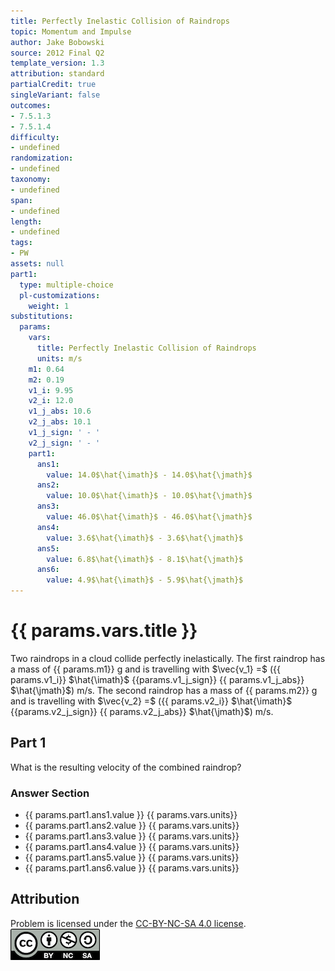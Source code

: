 ```yaml
---
title: Perfectly Inelastic Collision of Raindrops
topic: Momentum and Impulse
author: Jake Bobowski
source: 2012 Final Q2
template_version: 1.3
attribution: standard
partialCredit: true
singleVariant: false
outcomes:
- 7.5.1.3
- 7.5.1.4
difficulty:
- undefined
randomization:
- undefined
taxonomy:
- undefined
span:
- undefined
length:
- undefined
tags:
- PW
assets: null
part1:
  type: multiple-choice
  pl-customizations:
    weight: 1
substitutions:
  params:
    vars:
      title: Perfectly Inelastic Collision of Raindrops
      units: m/s
    m1: 0.64
    m2: 0.19
    v1_i: 9.95
    v2_i: 12.0
    v1_j_abs: 10.6
    v2_j_abs: 10.1
    v1_j_sign: ' - '
    v2_j_sign: ' - '
    part1:
      ans1:
        value: 14.0$\hat{\imath}$ - 14.0$\hat{\jmath}$
      ans2:
        value: 10.0$\hat{\imath}$ - 10.0$\hat{\jmath}$
      ans3:
        value: 46.0$\hat{\imath}$ - 46.0$\hat{\jmath}$
      ans4:
        value: 3.6$\hat{\imath}$ - 3.6$\hat{\jmath}$
      ans5:
        value: 6.8$\hat{\imath}$ - 8.1$\hat{\jmath}$
      ans6:
        value: 4.9$\hat{\imath}$ - 5.9$\hat{\jmath}$
---
```

# {{ params.vars.title }}
Two raindrops in a cloud collide perfectly inelastically. The first raindrop has a mass of {{ params.m1}} g and is travelling with $\vec{v_1} =$ ({{ params.v1_i}} $\hat{\imath}$ {{params.v1_j_sign}} {{ params.v1_j_abs}} $\hat{\jmath}$) m/s.
The second raindrop has a mass of {{ params.m2}} g and is travelling with $\vec{v_2} =$ ({{ params.v2_i}} $\hat{\imath}$ {{params.v2_j_sign}} {{ params.v2_j_abs}} $\hat{\jmath}$) m/s.

## Part 1

What is the resulting velocity of the combined raindrop?

### Answer Section

- {{ params.part1.ans1.value }} {{ params.vars.units}}
- {{ params.part1.ans2.value }} {{ params.vars.units}}
- {{ params.part1.ans3.value }} {{ params.vars.units}}
- {{ params.part1.ans4.value }} {{ params.vars.units}}
- {{ params.part1.ans5.value }} {{ params.vars.units}}
- {{ params.part1.ans6.value }} {{ params.vars.units}}

## Attribution

Problem is licensed under the [CC-BY-NC-SA 4.0 license](https://creativecommons.org/licenses/by-nc-sa/4.0/).<br> ![The Creative Commons 4.0 license requiring attribution-BY, non-commercial-NC, and share-alike-SA license.](https://raw.githubusercontent.com/firasm/bits/master/by-nc-sa.png)